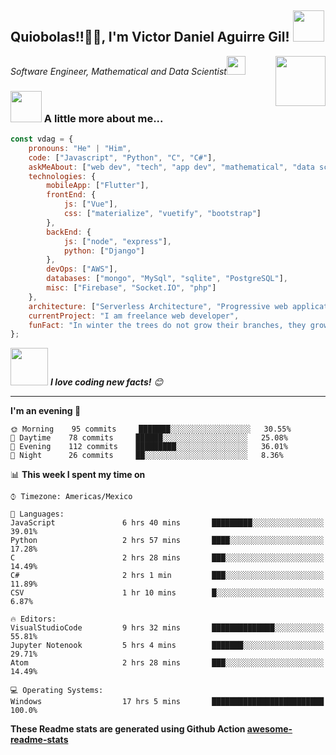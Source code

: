 <h2>Quiobolas!!🙏🏻, I'm Victor Daniel Aguirre Gil! <img src="https://media.giphy.com/media/12oufCB0MyZ1Go/giphy.gif" width="50"></h2>
<img align='right' src="https://media.giphy.com/media/M9gbBd9nbDrOTu1Mqx/giphy.gif" width="80">
<p><em>Software Engineer, Mathematical and Data Scientist<img src="https://media.giphy.com/media/WUlplcMpOCEmTGBtBW/giphy.gif" width="30"> 
</em></p>

### <img src="https://media.giphy.com/media/VgCDAzcKvsR6OM0uWg/giphy.gif" width="50"> A little more about me...  

```javascript
const vdag = {
    pronouns: "He" | "Him",
    code: ["Javascript", "Python", "C", "C#"],
    askMeAbout: ["web dev", "tech", "app dev", "mathematical", "data scientist"],
    technologies: {
        mobileApp: ["Flutter"],
        frontEnd: {
            js: ["Vue"],
            css: ["materialize", "vuetify", "bootstrap"]
        },
        backEnd: {
            js: ["node", "express"],
            python: ["Django"]
        },
        devOps: ["AWS"],
        databases: ["mongo", "MySql", "sqlite", "PostgreSQL"],
        misc: ["Firebase", "Socket.IO", "php"]
    },
    architecture: ["Serverless Architecture", "Progressive web applications", "Single page applications"],
    currentProject: "I am freelance web developer",
    funFact: "In winter the trees do not grow their branches, they grow their roots"
};
```

<img src="https://media.giphy.com/media/LnQjpWaON8nhr21vNW/giphy.gif" width="60"> <em><b>I love coding new facts!</b> 😊</em>

---
<!--START_SECTION:waka-->
**I'm an evening 🐤** 

```text
🌞 Morning    95 commits     ███████░░░░░░░░░░░░░░░░░░   30.55% 
🌆 Daytime    78 commits     ██████░░░░░░░░░░░░░░░░░░░   25.08% 
🌃 Evening    112 commits    █████████░░░░░░░░░░░░░░░░   36.01% 
🌙 Night      26 commits     ██░░░░░░░░░░░░░░░░░░░░░░░   8.36%

```


📊 **This week I spent my time on** 

```text
⌚︎ Timezone: Americas/Mexico

💬 Languages: 
JavaScript               6 hrs 40 mins       █████████░░░░░░░░░░░░░░░░   39.01% 
Python                   2 hrs 57 mins       ████░░░░░░░░░░░░░░░░░░░░░   17.28% 
C                        2 hrs 28 mins       ███░░░░░░░░░░░░░░░░░░░░░░   14.49% 
C#                       2 hrs 1 min         ███░░░░░░░░░░░░░░░░░░░░░░   11.89% 
CSV                      1 hr 10 mins        █░░░░░░░░░░░░░░░░░░░░░░░░   6.87%

🔥 Editors: 
VisualStudioCode         9 hrs 32 mins       ██████████████░░░░░░░░░░░   55.81% 
Jupyter Notenook         5 hrs 4 mins        ███████░░░░░░░░░░░░░░░░░░   29.71% 
Atom                     2 hrs 28 mins       ███░░░░░░░░░░░░░░░░░░░░░░   14.49%

💻 Operating Systems: 
Windows                  17 hrs 5 mins       █████████████████████████   100.0%

```
<!--END_SECTION:waka-->

**These Readme stats are generated using Github Action [awesome-readme-stats](https://github.com/anmol098/waka-readme-stats)**